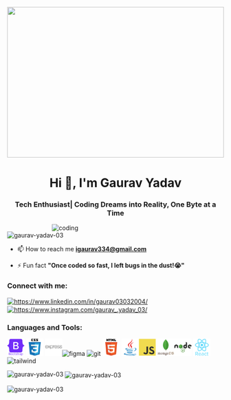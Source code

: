 <p align="center">
  <img src="https://i.pinimg.com/564x/e9/bf/55/e9bf55f5df6b5c3717679a392f33bfdf.jpg" width="100%"height="350">
</p>
<h1 align="center">Hi 👋, I'm Gaurav Yadav</h1>
<h3 align="center">Tech Enthusiast| Coding Dreams into Reality, One Byte at a Time</h3>
<img align="right"alt="coding"width="400"src="https://user-images.githubusercontent.com/55389276/140866485-8fb1c876-9a8f-4d6a-98dc-08c4981eaf70.gif">
<p align="left"> <img src="https://komarev.com/ghpvc/?username=gaurav-yadav-03&label=Profile%20views&color=0e75b6&style=flat" alt="gaurav-yadav-03" /> </p>

- 📫 How to reach me **igaurav334@gmail.com**

- ⚡ Fun fact **"Once coded so fast, I left bugs in the dust!😭"**

<h3 align="left">Connect with me:</h3>
<p align="left">
<a href="https://linkedin.com/in/https://www.linkedin.com/in/gaurav03032004/" target="blank"><img align="center" src="https://raw.githubusercontent.com/rahuldkjain/github-profile-readme-generator/master/src/images/icons/Social/linked-in-alt.svg" alt="https://www.linkedin.com/in/gaurav03032004/" height="30" width="40" /></a>
<a href="https://instagram.com/https://www.instagram.com/gaurav_.yadav_03/" target="blank"><img align="center" src="https://raw.githubusercontent.com/rahuldkjain/github-profile-readme-generator/master/src/images/icons/Social/instagram.svg" alt="https://www.instagram.com/gaurav_.yadav_03/" height="30" width="40" /></a>
</p>

<h3 align="left">Languages and Tools:</h3>
<p align="left"> <img src="https://raw.githubusercontent.com/devicons/devicon/master/icons/bootstrap/bootstrap-plain-wordmark.svg" alt="bootstrap" width="40" height="40"/> <img src="https://raw.githubusercontent.com/devicons/devicon/master/icons/css3/css3-original-wordmark.svg" alt="css3" width="40" height="40"/> <img src="https://raw.githubusercontent.com/devicons/devicon/master/icons/express/express-original-wordmark.svg" alt="express" width="40" height="40"/><img src="https://www.vectorlogo.zone/logos/figma/figma-icon.svg" alt="figma" width="40" height="40"/> <img src="https://www.vectorlogo.zone/logos/git-scm/git-scm-icon.svg" alt="git" width="40" height="40"/>  <img src="https://raw.githubusercontent.com/devicons/devicon/master/icons/html5/html5-original-wordmark.svg" alt="html5" width="40" height="40"/> <img src="https://raw.githubusercontent.com/devicons/devicon/master/icons/java/java-original.svg" alt="java" width="40" height="40"/><img src="https://raw.githubusercontent.com/devicons/devicon/master/icons/javascript/javascript-original.svg" alt="javascript" width="40" height="40"/>  <img src="https://raw.githubusercontent.com/devicons/devicon/master/icons/mongodb/mongodb-original-wordmark.svg" alt="mongodb" width="40" height="40"/><img src="https://raw.githubusercontent.com/devicons/devicon/master/icons/nodejs/nodejs-original-wordmark.svg" alt="nodejs" width="40" height="40"/> <img src="https://raw.githubusercontent.com/devicons/devicon/master/icons/react/react-original-wordmark.svg" alt="react" width="40" height="40"/> <img src="https://www.vectorlogo.zone/logos/tailwindcss/tailwindcss-icon.svg" alt="tailwind" width="40" height="40"/> </p>

<p><img align="left" src="https://github-readme-stats.vercel.app/api/top-langs?username=gaurav-yadav-03&show_icons=true&locale=en&layout=compact" alt="gaurav-yadav-03" /></p>

<p>&nbsp;<img align="center" src="https://github-readme-stats.vercel.app/api?username=gaurav-yadav-03&show_icons=true&locale=en" alt="gaurav-yadav-03" /></p>

<p><img align="center" src="https://github-readme-streak-stats.herokuapp.com/?user=gaurav-yadav-03&" alt="gaurav-yadav-03" /></p>
